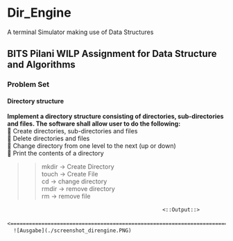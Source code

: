 # Dir_Engine </br>
A terminal Simulator making use of Data Structures
## BITS Pilani WILP Assignment for Data Structure and Algorithms  
### Problem Set
#### Directory structure  </br>
<strong>Implement a directory structure consisting of directories, sub-directories and files. The software shall allow user
to do the following:</strong></br>
 Create directories, sub-directories and files</br>
 Delete directories and files</br>
 Change directory from one level to the next (up or down)</br>
 Print the contents of a directory

>> mkdir -> Create Directory</br>
>> touch -> Create File</br>
>> cd -> change directory</br>
>> rmdir -> remove directory</br>
>> rm -> remove file

                                                      <::Output::>
      <======================================================================================================================>
      ![Ausgabe](./screenshot_direngine.PNG)
